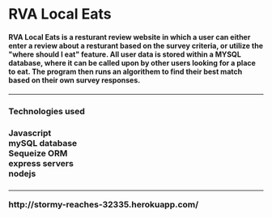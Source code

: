# RVA Local Eats
<h4>RVA Local Eats is a resturant review website in which a user can either enter a review about a resturant based on the survey criteria, or utilize the "where should I eat" feature. All user data is stored within a MYSQL database, where it can be called upon by other users looking for a place to eat. The program then runs an algorithem to find their best match based on their own survey responses.<h4/>
  <hr/>
  <h3> Technologies used<h3/>
    <h3> Javascript <br/>mySQL database <br/> Sequeize ORM <br/> express servers <br/> nodejs<h3/>
      <hr/>
       http://stormy-reaches-32335.herokuapp.com/


